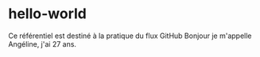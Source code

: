 # hello-world
Ce référentiel est destiné à la pratique du flux GitHub
Bonjour je m'appelle Angéline, j'ai 27 ans. 
